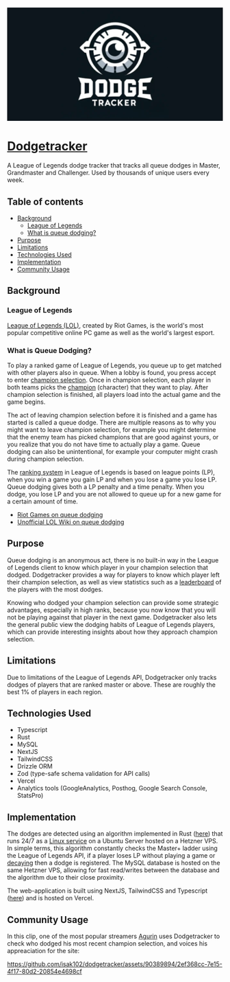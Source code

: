 ![Logo](./src/app/opengraph-image.jpg)

# [Dodgetracker](https://www.dodgetracker.com/)

A League of Legends dodge tracker that tracks all queue dodges in Master, Grandmaster and Challenger. Used by thousands of unique users every week.

## Table of contents

<!--toc:start-->

- [Background](#background)
  - [League of Legends](#league-of-legends)
  - [What is queue dodging?](#what-is-queue-dodging)
- [Purpose](#purpose)
- [Limitations](#limitations)
- [Technologies Used](#technologies-used)
- [Implementation](#implementation)
- [Community Usage](#community-usage)
<!--toc:end-->

## Background

### League of Legends

[League of Legends (LOL)](https://en.wikipedia.org/wiki/League_of_Legends), created by Riot Games, is the world's most popular competitive online PC game as well as the world's largest esport.

### What is Queue Dodging?

To play a ranked game of League of Legends, you queue up to get matched with other players also in queue. When a lobby is found, you press accept to enter [champion selection](https://lol.fandom.com/wiki/New_To_League/Gameplay/Champ_Select). Once in champion selection, each player in both teams picks the [champion](https://leagueoflegends.fandom.com/wiki/Champion) (character) that they want to play. After champion selection is finished, all players load into the actual game and the game begins.

The act of leaving champion selection before it is finished and a game has started is called a queue dodge. There are multiple reasons as to why you might want to leave champion selection, for example you might determine that the enemy team has picked champions that are good against yours, or you realize that you do not have time to actually play a game. Queue dodging can also be unintentional, for example your computer might crash during champion selection.

The [ranking system](<https://leagueoflegends.fandom.com/wiki/Rank_(League_of_Legends)>) in League of Legends is based on league points (LP), when you win a game you gain LP and when you lose a game you lose LP. Queue dodging gives both a LP penalty and a time penalty. When you dodge, you lose LP and you are not allowed to queue up for a new game for a certain amount of time.

- [Riot Games on queue dodging](https://support-leagueoflegends.riotgames.com/hc/en-us/articles/201751844-Queue-Dodging)
- [Unofficial LOL Wiki on queue dodging](https://leagueoflegends.fandom.com/wiki/Queue_dodging)

## Purpose

Queue dodging is an anonymous act, there is no built-in way in the League of Legends client to know which player in your champion selection that dodged. Dodgetracker provides a way for players to know which player left their champion selection, as well as view statistics such as a [leaderboard](https://www.dodgetracker.com/euw/leaderboard) of the players with the most dodges.

Knowing who dodged your champion selection can provide some strategic advantages, especially in high ranks, because you now know that you will not be playing against that player in the next game. Dodgetracker also lets the general public view the dodging habits of League of Legends players, which can provide interesting insights about how they approach champion selection.

## Limitations

Due to limitations of the League of Legends API, Dodgetracker only tracks dodges of players that are ranked master or above. These are roughly the best 1% of players in each region.

## Technologies Used

- Typescript
- Rust
- MySQL
- NextJS
- TailwindCSS
- Drizzle ORM
- Zod (type-safe schema validation for API calls)
- Vercel
- Analytics tools (GoogleAnalytics, Posthog, Google Search Console, StatsPro)

## Implementation

The dodges are detected using an algorithm implemented in Rust ([here](./src/backend/src/main.rs)) that runs 24/7 as a [Linux service](./src/backend/service/dodgetracker.service) on a Ubuntu Server hosted on a Hetzner VPS. In simple terms, this algorithm constantly checks the Master+ ladder using the League of Legends API, if a player loses LP without playing a game or [decaying](<https://leagueoflegends.fandom.com/wiki/Rank_(League_of_Legends)#Decay>) then a dodge is registered. The MySQL database is hosted on the same Hetzner VPS, allowing for fast read/writes between the database and the algorithm due to their close proximity.

The web-application is built using NextJS, TailwindCSS and Typescript ([here](./src/app/)) and is hosted on Vercel.

## Community Usage

In this clip, one of the most popular streamers [Agurin](https://lol.fandom.com/wiki/Agurin) uses Dodgetracker to check who dodged his most recent champion selection, and voices his appreaciation for the site:

https://github.com/isak102/dodgetracker/assets/90389894/2ef368cc-7e15-4f17-80d2-20854e4698cf

